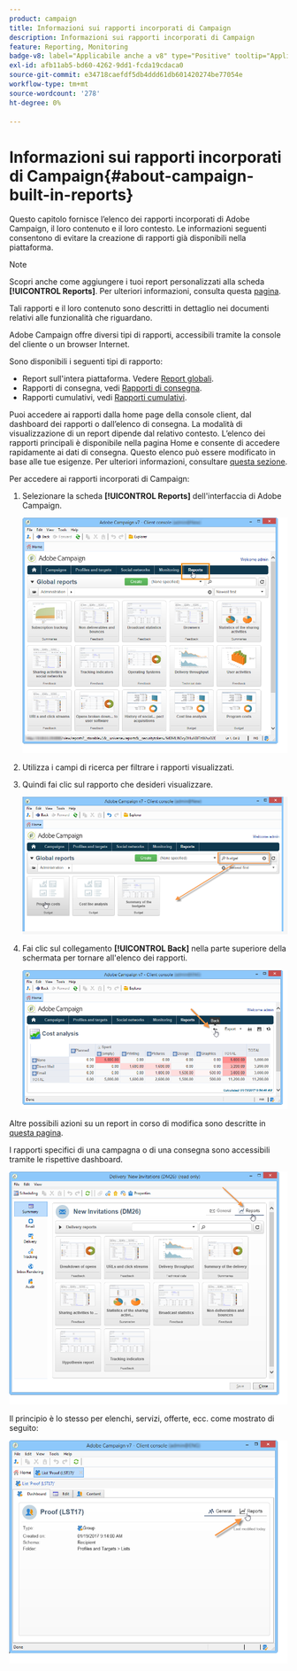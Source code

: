 ```yaml
---
product: campaign
title: Informazioni sui rapporti incorporati di Campaign
description: Informazioni sui rapporti incorporati di Campaign
feature: Reporting, Monitoring
badge-v8: label="Applicabile anche a v8" type="Positive" tooltip="Applicabile anche a Campaign v8"
exl-id: afb11ab5-bd60-4262-9dd1-fcda19cdaca0
source-git-commit: e34718caefdf5db4ddd61db601420274be77054e
workflow-type: tm+mt
source-wordcount: '278'
ht-degree: 0%

---
```


# Informazioni sui rapporti incorporati di Campaign{#about-campaign-built-in-reports}



Questo capitolo fornisce l’elenco dei rapporti incorporati di Adobe Campaign, il loro contenuto e il loro contesto. Le informazioni seguenti consentono di evitare la creazione di rapporti già disponibili nella piattaforma.

>[!NOTE]
>
>Scopri anche come aggiungere i tuoi report personalizzati alla scheda **[!UICONTROL Reports]**. Per ulteriori informazioni, consulta questa [pagina](../../reporting/using/configuring-access-to-the-report.md#defining-the-filtering-options).

Tali rapporti e il loro contenuto sono descritti in dettaglio nei documenti relativi alle funzionalità che riguardano.

Adobe Campaign offre diversi tipi di rapporti, accessibili tramite la console del cliente o un browser Internet.

Sono disponibili i seguenti tipi di rapporto:

* Report sull&#39;intera piattaforma. Vedere [Report globali](../../reporting/using/global-reports.md).
* Rapporti di consegna, vedi [Rapporti di consegna](../../reporting/using/delivery-reports.md).
* Rapporti cumulativi, vedi [Rapporti cumulativi](../../reporting/using/cumulative-reports.md).

Puoi accedere ai rapporti dalla home page della console client, dal dashboard dei rapporti o dall’elenco di consegna. La modalità di visualizzazione di un report dipende dal relativo contesto. L’elenco dei rapporti principali è disponibile nella pagina Home e consente di accedere rapidamente ai dati di consegna. Questo elenco può essere modificato in base alle tue esigenze. Per ulteriori informazioni, consultare [questa sezione](../../reporting/using/about-reports-creation-in-campaign.md).

Per accedere ai rapporti incorporati di Campaign:

1. Selezionare la scheda **[!UICONTROL Reports]** dell&#39;interfaccia di Adobe Campaign.

   ![](assets/reporting_access_from_home.png)

1. Utilizza i campi di ricerca per filtrare i rapporti visualizzati.

1. Quindi fai clic sul rapporto che desideri visualizzare.

   ![](assets/reporting_edit_a_report.png)

1. Fai clic sul collegamento **[!UICONTROL Back]** nella parte superiore della schermata per tornare all&#39;elenco dei rapporti.

   ![](assets/reporting_back_button.png)

Altre possibili azioni su un report in corso di modifica sono descritte in [questa pagina](../../reporting/using/actions-on-reports.md).

I rapporti specifici di una campagna o di una consegna sono accessibili tramite le rispettive dashboard.

![](assets/reporting_on_a_delivery.png)

Il principio è lo stesso per elenchi, servizi, offerte, ecc. come mostrato di seguito:

![](assets/reporting_on_an_offer.png)
